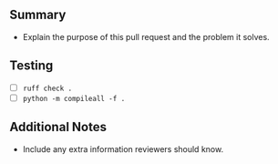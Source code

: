 ## Summary
- Explain the purpose of this pull request and the problem it solves.

## Testing
- [ ] `ruff check .`
- [ ] `python -m compileall -f .`

## Additional Notes
- Include any extra information reviewers should know.


